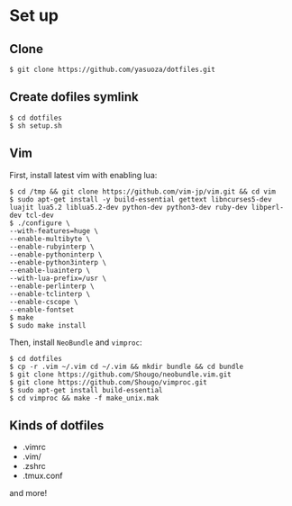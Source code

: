 # Set up

## Clone

    $ git clone https://github.com/yasuoza/dotfiles.git

## Create dofiles symlink

    $ cd dotfiles
    $ sh setup.sh

## Vim

First, install latest vim with enabling lua:

```
$ cd /tmp && git clone https://github.com/vim-jp/vim.git && cd vim
$ sudo apt-get install -y build-essential gettext libncurses5-dev luajit lua5.2 liblua5.2-dev python-dev python3-dev ruby-dev libperl-dev tcl-dev
$ ./configure \
--with-features=huge \
--enable-multibyte \
--enable-rubyinterp \
--enable-pythoninterp \
--enable-python3interp \
--enable-luainterp \
--with-lua-prefix=/usr \
--enable-perlinterp \
--enable-tclinterp \
--enable-cscope \
--enable-fontset
$ make
$ sudo make install
```

Then, install `NeoBundle` and `vimproc`:

```
$ cd dotfiles
$ cp -r .vim ~/.vim cd ~/.vim && mkdir bundle && cd bundle
$ git clone https://github.com/Shougo/neobundle.vim.git
$ git clone https://github.com/Shougo/vimproc.git
$ sudo apt-get install build-essential
$ cd vimproc && make -f make_unix.mak
```

## Kinds of dotfiles
* .vimrc
* .vim/
* .zshrc
* .tmux.conf

and more!

